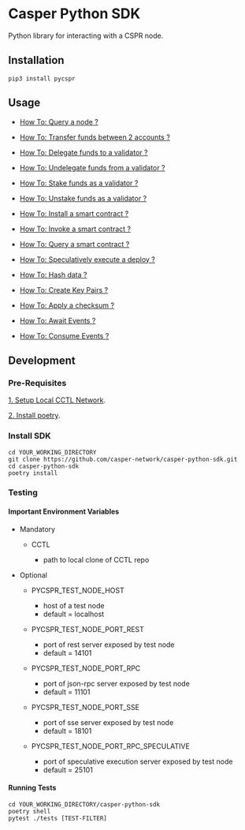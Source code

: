 # Casper Python SDK

Python library for interacting with a CSPR node.

##  Installation

```
pip3 install pycspr
```

##  Usage

* [How To: Query a node ?](https://github.com/casper-network/casper-python-sdk/blob/main/how_tos/how_to_query_nodes.py)

* [How To: Transfer funds between 2 accounts ?](https://github.com/casper-network/casper-python-sdk/blob/main/how_tos/how_to_transfer.py)

* [How To: Delegate funds to a validator ?](https://github.com/casper-network/casper-python-sdk/blob/main/how_tos/how_to_delegate.py)

* [How To: Undelegate funds from a validator ?](https://github.com/casper-network/casper-python-sdk/blob/main/how_tos/how_to_undelegate.py)

* [How To: Stake funds as a validator ?](https://github.com/casper-network/casper-python-sdk/blob/main/how_tos/how_to_stake.py)

* [How To: Unstake funds as a validator ?](https://github.com/casper-network/casper-python-sdk/blob/main/how_tos/how_to_unstake.py)

* [How To: Install a smart contract ?](https://github.com/casper-network/casper-python-sdk/blob/main/how_tos/how_to_install_a_contract.py)

* [How To: Invoke a smart contract ?](https://github.com/casper-network/casper-python-sdk/blob/main/how_tos/how_to_invoke_a_contract.py)

* [How To: Query a smart contract ?](https://github.com/casper-network/casper-python-sdk/blob/main/how_tos/how_to_query_contracts.py)

* [How To: Speculatively execute a deploy ?](https://github.com/casper-network/casper-python-sdk/blob/main/how_tos/how_to_speculatively_execute_a_deploy.py)

* [How To: Hash data ?](https://github.com/casper-network/casper-python-sdk/blob/main/how_tos/how_to_hash_data.py)

* [How To: Create Key Pairs ?](https://github.com/casper-network/casper-python-sdk/blob/main/how_tos/how_to_create_key_pairs.py)

* [How To: Apply a checksum ?](https://github.com/casper-network/casper-python-sdk/blob/main/how_tos/how_to_apply_a_checksum.py)

* [How To: Await Events  ?](https://github.com/casper-network/casper-python-sdk/blob/main/how_tos/how_to_await_events.py)

* [How To: Consume Events  ?](https://github.com/casper-network/casper-python-sdk/blob/main/how_tos/how_to_consume_events.py)

##  Development

### Pre-Requisites

[1. Setup Local CCTL Network](https://github.com/casper-network/cctl).

[2. Install poetry](https://python-poetry.org).

### Install SDK

```
cd YOUR_WORKING_DIRECTORY
git clone https://github.com/casper-network/casper-python-sdk.git
cd casper-python-sdk
poetry install
````

### Testing 

#### Important Environment Variables

* Mandatory

    * CCTL

        * path to local clone of CCTL repo

* Optional

    * PYCSPR_TEST_NODE_HOST

        * host of a test node
        * default =  localhost

    * PYCSPR_TEST_NODE_PORT_REST

        * port of rest server exposed by test node
        * default =  14101

    * PYCSPR_TEST_NODE_PORT_RPC

        * port of json-rpc server exposed by test node
        * default =  11101

    * PYCSPR_TEST_NODE_PORT_SSE

        * port of sse server exposed by test node
        * default =  18101

    * PYCSPR_TEST_NODE_PORT_RPC_SPECULATIVE

        * port of speculative execution server exposed by test node
        * default =  25101

#### Running Tests

```
cd YOUR_WORKING_DIRECTORY/casper-python-sdk
poetry shell
pytest ./tests [TEST-FILTER]
```
